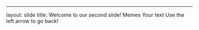 
---
layout: slide
title: Welcome to our second slide!
Memes
Your text
Use the left arrow to go back!
